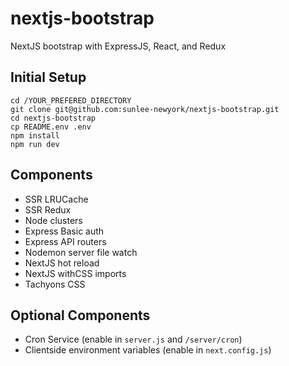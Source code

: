 # nextjs-bootstrap

NextJS bootstrap with ExpressJS, React, and Redux

## Initial Setup

	cd /YOUR_PREFERED_DIRECTORY
	git clone git@github.com:sunlee-newyork/nextjs-bootstrap.git
	cd nextjs-bootstrap
	cp README.env .env
	npm install
	npm run dev

## Components

- SSR LRUCache
- SSR Redux
- Node clusters
- Express Basic auth
- Express API routers
- Nodemon server file watch
- NextJS hot reload
- NextJS withCSS imports
- Tachyons CSS

## Optional Components
- Cron Service (enable in `server.js` and `/server/cron`)
- Clientside environment variables (enable in `next.config.js`)